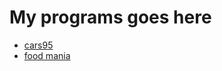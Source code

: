 # My programs goes here
- [cars95](https://yashkaithal.github.io/cars95/) 
- [food mania](https://yashkaithal.github.io/food-mania/)